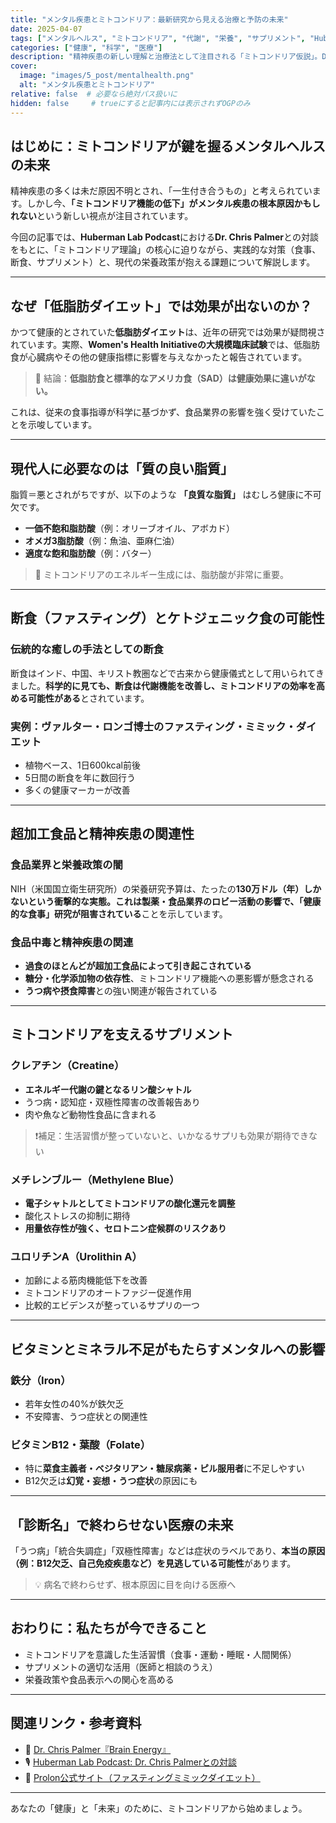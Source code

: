 ```yaml
---
title: "メンタル疾患とミトコンドリア：最新研究から見える治療と予防の未来"
date: 2025-04-07
tags: ["メンタルヘルス", "ミトコンドリア", "代謝", "栄養", "サプリメント", "Huberman Lab", "Chris Palmer"]
categories: ["健康", "科学", "医療"]
description: "精神疾患の新しい理解と治療法として注目される「ミトコンドリア仮説」。Dr. Chris PalmerとAndrew Hubermanの対談から、低脂肪ダイエットの限界、断食やサプリメントの可能性、そして栄養政策の課題までを包括的に解説します。"
cover:
  image: "images/5_post/mentalhealth.png"
  alt: "メンタル疾患とミトコンドリア"
relative: false  # 必要なら絶対パス扱いに
hidden: false     # trueにすると記事内には表示されずOGPのみ
---
```


## はじめに：ミトコンドリアが鍵を握るメンタルヘルスの未来

精神疾患の多くは未だ原因不明とされ、「一生付き合うもの」と考えられています。しかし今、**「ミトコンドリア機能の低下」がメンタル疾患の根本原因かもしれない**という新しい視点が注目されています。

今回の記事では、**Huberman Lab Podcast**における**Dr. Chris Palmer**との対談をもとに、「ミトコンドリア理論」の核心に迫りながら、実践的な対策（食事、断食、サプリメント）と、現代の栄養政策が抱える課題について解説します。

---

## なぜ「低脂肪ダイエット」では効果が出ないのか？

かつて健康的とされていた**低脂肪ダイエット**は、近年の研究では効果が疑問視されています。実際、**Women's Health Initiativeの大規模臨床試験**では、低脂肪食が心臓病やその他の健康指標に影響を与えなかったと報告されています。

> 📌 結論：**低脂肪食と標準的なアメリカ食（SAD）は健康効果に違いがない。**

これは、従来の食事指導が科学に基づかず、食品業界の影響を強く受けていたことを示唆しています。

---

## 現代人に必要なのは「質の良い脂質」

脂質＝悪とされがちですが、以下のような **「良質な脂質」** はむしろ健康に不可欠です。

- **一価不飽和脂肪酸**（例：オリーブオイル、アボカド）
- **オメガ3脂肪酸**（例：魚油、亜麻仁油）
- **適度な飽和脂肪酸**（例：バター）

> 🧠 ミトコンドリアのエネルギー生成には、脂肪酸が非常に重要。

---

## 断食（ファスティング）とケトジェニック食の可能性

### 伝統的な癒しの手法としての断食

断食はインド、中国、キリスト教圏などで古来から健康儀式として用いられてきました。**科学的に見ても、断食は代謝機能を改善し、ミトコンドリアの効率を高める可能性がある**とされています。

### 実例：ヴァルター・ロンゴ博士のファスティング・ミミック・ダイエット

- 植物ベース、1日600kcal前後
- 5日間の断食を年に数回行う
- 多くの健康マーカーが改善

---

## 超加工食品と精神疾患の関連性

### 食品業界と栄養政策の闇

NIH（米国国立衛生研究所）の栄養研究予算は、たったの**130万ドル（年）**しかないという衝撃的な実態。これは製薬・食品業界のロビー活動の影響で、**「健康的な食事」研究が阻害されている**ことを示しています。

### 食品中毒と精神疾患の関連

- **過食のほとんどが超加工食品によって引き起こされている**
- **糖分・化学添加物の依存性**、ミトコンドリア機能への悪影響が懸念される
- **うつ病や摂食障害**との強い関連が報告されている

---

## ミトコンドリアを支えるサプリメント

### クレアチン（Creatine）

- **エネルギー代謝の鍵となるリン酸シャトル**
- うつ病・認知症・双極性障害の改善報告あり
- 肉や魚など動物性食品に含まれる

> ❗補足：生活習慣が整っていないと、いかなるサプリも効果が期待できない

### メチレンブルー（Methylene Blue）

- **電子シャトルとしてミトコンドリアの酸化還元を調整**
- 酸化ストレスの抑制に期待
- **用量依存性が強く、セロトニン症候群のリスクあり**

### ユロリチンA（Urolithin A）

- 加齢による筋肉機能低下を改善
- ミトコンドリアのオートファジー促進作用
- 比較的エビデンスが整っているサプリの一つ

---

## ビタミンとミネラル不足がもたらすメンタルへの影響

### 鉄分（Iron）

- 若年女性の40%が鉄欠乏
- 不安障害、うつ症状との関連性

### ビタミンB12・葉酸（Folate）

- 特に**菜食主義者・ベジタリアン・糖尿病薬・ピル服用者**に不足しやすい
- B12欠乏は**幻覚・妄想・うつ症状**の原因にも

---

## 「診断名」で終わらせない医療の未来

「うつ病」「統合失調症」「双極性障害」などは症状のラベルであり、**本当の原因（例：B12欠乏、自己免疫疾患など）を見逃している可能性**があります。

> 💡 病名で終わらせず、根本原因に目を向ける医療へ

---

## おわりに：私たちが今できること

- ミトコンドリアを意識した生活習慣（食事・運動・睡眠・人間関係）
- サプリメントの適切な活用（医師と相談のうえ）
- 栄養政策や食品表示への関心を高める

---

## 関連リンク・参考資料

- 📘 [Dr. Chris Palmer『Brain Energy』](https://brainenergy.com/)
- 🎙 [Huberman Lab Podcast: Dr. Chris Palmerとの対談](https://www.youtube.com/watch?v=hCyvqRq5YmM&t=1274s)
- 🧪 [Prolon公式サイト（ファスティングミミックダイエット）](https://prolonfmd.com/)

---

あなたの「健康」と「未来」のために、ミトコンドリアから始めましょう。
